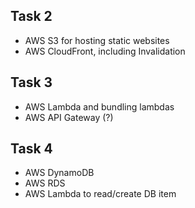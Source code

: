 ## Task 2

- AWS S3 for hosting static websites
- AWS CloudFront, including Invalidation

## Task 3

- AWS Lambda and bundling lambdas
- AWS API Gateway (?)

## Task 4

- AWS DynamoDB
- AWS RDS
- AWS Lambda to read/create DB item
